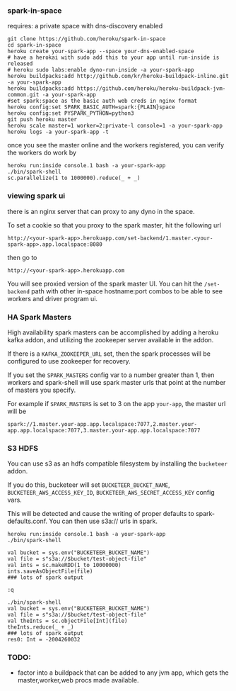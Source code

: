 ### spark-in-space

requires: a private space with dns-discovery enabled

```
git clone https://github.com/heroku/spark-in-space
cd spark-in-space
heroku create your-spark-app --space your-dns-enabled-space
# have a herokai with sudo add this to your app until run-inside is released
# heroku sudo labs:enable dyno-run-inside -a your-spark-app
heroku buildpacks:add http://github.com/kr/heroku-buildpack-inline.git -a your-spark-app
heroku buildpacks:add https://github.com/heroku/heroku-buildpack-jvm-common.git -a your-spark-app
#set spark:space as the basic auth web creds in nginx format
heroku config:set SPARK_BASIC_AUTH=spark:{PLAIN}space
heroku config:set PYSPARK_PYTHON=python3
git push heroku master
heroku scale master=1 worker=2:private-l console=1 -a your-spark-app
heroku logs -a your-spark-app -t
```

once you see the master online and the workers registered, you can verify the workers do work by

```
heroku run:inside console.1 bash -a your-spark-app
./bin/spark-shell
sc.parallelize(1 to 1000000).reduce(_ + _)
```

### viewing spark ui

there is an nginx server that can proxy to any dyno in the space.

To set a cookie so that you proxy to the spark master, hit the following url

`http://<your-spark-app>.herokuapp.com/set-backend/1.master.<your-spark-app>.app.localspace:8080`

then go to

`http://<your-spark-app>.herokuapp.com`

You will see proxied version of the spark master UI. You can hit the `/set-backend` path with other in-space hostname:port combos
to be able to see workers and driver program ui.

### HA Spark Masters

High availability spark masters can be accomplished by adding a heroku kafka addon, and utilizing the zookeeper server available in the addon.

If there is a `KAFKA_ZOOKEEPER_URL` set, then the spark processes will be configured to use zookeeper for recovery.

If you set the `SPARK_MASTERS` config var to a number greater than 1, then workers and spark-shell will use spark master urls that point at
the number of masters you specify.

For example if `SPARK_MASTERS` is set to 3 on the app `your-app`, the master url will be

`spark://1.master.your-app.app.localspace:7077,2.master.your-app.app.localspace:7077,3.master.your-app.app.localspace:7077`

### S3 HDFS

You can use s3 as an hdfs compatible filesystem by installing the `bucketeer` addon.

If you do this, bucketeer will set `BUCKETEER_BUCKET_NAME`, `BUCKETEER_AWS_ACCESS_KEY_ID`, `BUCKETEER_AWS_SECRET_ACCESS_KEY` config vars.

This will be detected and cause the writing of proper defaults to spark-defaults.conf. You can then use s3a:// urls in spark.

```
heroku run:inside console.1 bash -a your-spark-app
./bin/spark-shell

val bucket = sys.env("BUCKETEER_BUCKET_NAME")
val file = s"s3a://$bucket/test-object-file"
val ints = sc.makeRDD(1 to 10000000)
ints.saveAsObjectFile(file)
### lots of spark output

:q

./bin/spark-shell
val bucket = sys.env("BUCKETEER_BUCKET_NAME")
val file = s"s3a://$bucket/test-object-file"
val theInts = sc.objectFile[Int](file)
theInts.reduce(_ + _)
### lots of spark output
res0: Int = -2004260032
```

### TODO:

* factor into a buildpack that can be added to any jvm app, which gets the master,worker,web procs made available.
